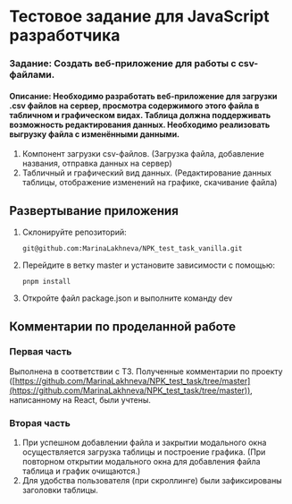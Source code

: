 # Тестовое задание для JavaScript разработчика
### Задание: Создать веб-приложение для работы с csv-файлами.
#### Описание: Необходимо разработать веб-приложение для загрузки .csv файлов на сервер, просмотра содержимого этого файла в табличном и графическом видах. Таблица должна поддерживать возможность редактирования данных. Необходимо реализовать выгрузку файла с изменёнными данными.

1. Компонент загрузки csv-файлов. (Загрузка файла, добавление названия, отправка данных на сервер)
2. Табличный и графический вид данных. (Редактирование данных таблицы, отображение изменений на графике, скачивание файла)


## Развертывание приложения

1. Склонируйте репозиторий:
   ```
   git@github.com:MarinaLakhneva/NPK_test_task_vanilla.git
   ```
3. Перейдите в ветку master и установите зависимости с помощью:
   ```
   pnpm install
   ```
5. Откройте файл package.json и выполните команду dev

## Комментарии по проделанной работе
### Первая часть 
Выполнена в соответствии с ТЗ. Полученные комментарии по проекту ([https://github.com/MarinaLakhneva/NPK_test_task/tree/master](https://github.com/MarinaLakhneva/NPK_test_task/tree/master)), написанному на React, были учтены.

### Вторая часть
1. При успешном добавлении файла и закрытии модального окна осуществляется загрузка таблицы и построение графика. (При повторном открытии модального окна для добавления файла таблица и график очищаются.)
2. Для удобства пользователя (при скроллинге) были зафиксированы заголовки таблицы.
